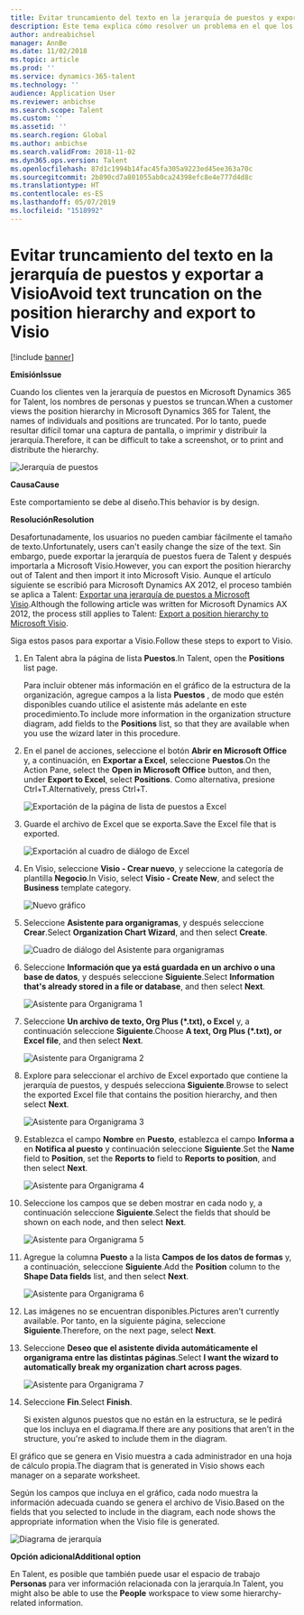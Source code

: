 ```yaml
---
title: Evitar truncamiento del texto en la jerarquía de puestos y exportar a Visio
description: Este tema explica cómo resolver un problema en el que los nombres de personas y de puestos se truncan cuando los clientes ven la jerarquía de puestos en Microsoft Dynamics 365 for Talent. El truncamiento de texto puede hacer difícil tomar una captura de pantalla o imprimir la jerarquía.
author: andreabichsel
manager: AnnBe
ms.date: 11/02/2018
ms.topic: article
ms.prod: ''
ms.service: dynamics-365-talent
ms.technology: ''
audience: Application User
ms.reviewer: anbichse
ms.search.scope: Talent
ms.custom: ''
ms.assetid: ''
ms.search.region: Global
ms.author: anbichse
ms.search.validFrom: 2018-11-02
ms.dyn365.ops.version: Talent
ms.openlocfilehash: 87d1c1994b14fac45fa305a9223ed45ee363a70c
ms.sourcegitcommit: 2b890cd7a801055ab0ca24398efc8e4e777d4d8c
ms.translationtype: HT
ms.contentlocale: es-ES
ms.lasthandoff: 05/07/2019
ms.locfileid: "1518992"
---
```

# <a name="avoid-text-truncation-on-the-position-hierarchy-and-export-to-visio"></a><span data-ttu-id="9d6f0-104">Evitar truncamiento del texto en la jerarquía de puestos y exportar a Visio</span><span class="sxs-lookup"><span data-stu-id="9d6f0-104">Avoid text truncation on the position hierarchy and export to Visio</span></span>

[!include [banner](includes/banner.md)]

<span data-ttu-id="9d6f0-105">**Emisión**</span><span class="sxs-lookup"><span data-stu-id="9d6f0-105">**Issue**</span></span>

<span data-ttu-id="9d6f0-106">Cuando los clientes ven la jerarquía de puestos en Microsoft Dynamics 365 for Talent, los nombres de personas y puestos se truncan.</span><span class="sxs-lookup"><span data-stu-id="9d6f0-106">When a customer views the position hierarchy in Microsoft Dynamics 365 for Talent, the names of individuals and positions are truncated.</span></span> <span data-ttu-id="9d6f0-107">Por lo tanto, puede resultar difícil tomar una captura de pantalla, o imprimir y distribuir la jerarquía.</span><span class="sxs-lookup"><span data-stu-id="9d6f0-107">Therefore, it can be difficult to take a screenshot, or to print and distribute the hierarchy.</span></span>

![Jerarquía de puestos](media/position-h.png)

<span data-ttu-id="9d6f0-109">**Causa**</span><span class="sxs-lookup"><span data-stu-id="9d6f0-109">**Cause**</span></span>

<span data-ttu-id="9d6f0-110">Este comportamiento se debe al diseño.</span><span class="sxs-lookup"><span data-stu-id="9d6f0-110">This behavior is by design.</span></span>

<span data-ttu-id="9d6f0-111">**Resolución**</span><span class="sxs-lookup"><span data-stu-id="9d6f0-111">**Resolution**</span></span>

<span data-ttu-id="9d6f0-112">Desafortunadamente, los usuarios no pueden cambiar fácilmente el tamaño de texto.</span><span class="sxs-lookup"><span data-stu-id="9d6f0-112">Unfortunately, users can't easily change the size of the text.</span></span> <span data-ttu-id="9d6f0-113">Sin embargo, puede exportar la jerarquía de puestos fuera de Talent y después importarla a Microsoft Visio.</span><span class="sxs-lookup"><span data-stu-id="9d6f0-113">However, you can export the position hierarchy out of Talent and then import it into Microsoft Visio.</span></span> <span data-ttu-id="9d6f0-114">Aunque el artículo siguiente se escribió para Microsoft Dynamics AX 2012, el proceso también se aplica a Talent: [Exportar una jerarquía de puestos a Microsoft Visio](https://docs.microsoft.com/en-us/dynamicsax-2012/appuser-itpro/export-a-position-hierarchy-to-microsoft-visio).</span><span class="sxs-lookup"><span data-stu-id="9d6f0-114">Although the following article was written for Microsoft Dynamics AX 2012, the process still applies to Talent: [Export a position hierarchy to Microsoft Visio](https://docs.microsoft.com/en-us/dynamicsax-2012/appuser-itpro/export-a-position-hierarchy-to-microsoft-visio).</span></span>

<span data-ttu-id="9d6f0-115">Siga estos pasos para exportar a Visio.</span><span class="sxs-lookup"><span data-stu-id="9d6f0-115">Follow these steps to export to Visio.</span></span>

1. <span data-ttu-id="9d6f0-116">En Talent abra la página de lista **Puestos**.</span><span class="sxs-lookup"><span data-stu-id="9d6f0-116">In Talent, open the **Positions** list page.</span></span>

    <span data-ttu-id="9d6f0-117">Para incluir obtener más información en el gráfico de la estructura de la organización, agregue campos a la lista **Puestos** , de modo que estén disponibles cuando utilice el asistente más adelante en este procedimiento.</span><span class="sxs-lookup"><span data-stu-id="9d6f0-117">To include more information in the organization structure diagram, add fields to the **Positions** list, so that they are available when you use the wizard later in this procedure.</span></span>

2. <span data-ttu-id="9d6f0-118">En el panel de acciones, seleccione el botón **Abrir en Microsoft Office** y, a continuación, en **Exportar a Excel**, seleccione **Puestos**.</span><span class="sxs-lookup"><span data-stu-id="9d6f0-118">On the Action Pane, select the **Open in Microsoft Office** button, and then, under **Export to Excel**, select **Positions**.</span></span> <span data-ttu-id="9d6f0-119">Como alternativa, presione Ctrl+T.</span><span class="sxs-lookup"><span data-stu-id="9d6f0-119">Alternatively, press Ctrl+T.</span></span>

    ![Exportación de la página de lista de puestos a Excel](media/org-admin.png)

3. <span data-ttu-id="9d6f0-121">Guarde el archivo de Excel que se exporta.</span><span class="sxs-lookup"><span data-stu-id="9d6f0-121">Save the Excel file that is exported.</span></span>

    ![Exportación al cuadro de diálogo de Excel](media/export-excel.png)

4. <span data-ttu-id="9d6f0-123">En Visio, seleccione **Visio - Crear nuevo**, y seleccione la categoría de plantilla **Negocio**.</span><span class="sxs-lookup"><span data-stu-id="9d6f0-123">In Visio, select **Visio - Create New**, and select the **Business** template category.</span></span>

    ![Nuevo gráfico](media/new.png)

5. <span data-ttu-id="9d6f0-125">Seleccione **Asistente para organigramas**, y después seleccione **Crear**.</span><span class="sxs-lookup"><span data-stu-id="9d6f0-125">Select **Organization Chart Wizard**, and then select **Create**.</span></span>

    ![Cuadro de diálogo del Asistente para organigramas](media/orgchart-wizard.png)

6. <span data-ttu-id="9d6f0-127">Seleccione **Información que ya está guardada en un archivo o una base de datos**, y después seleccione **Siguiente**.</span><span class="sxs-lookup"><span data-stu-id="9d6f0-127">Select **Information that's already stored in a file or database**, and then select **Next**.</span></span>

    ![Asistente para Organigrama 1](media/orgchart-wizard7.png)

7. <span data-ttu-id="9d6f0-129">Seleccione **Un archivo de texto, Org Plus (\*.txt), o Excel** y, a continuación seleccione **Siguiente**.</span><span class="sxs-lookup"><span data-stu-id="9d6f0-129">Choose **A text, Org Plus (\*.txt), or Excel file**, and then select **Next**.</span></span>

    ![Asistente para Organigrama 2](media/orgchart-wizard3.png)

8. <span data-ttu-id="9d6f0-131">Explore para seleccionar el archivo de Excel exportado que contiene la jerarquía de puestos, y después selecciona **Siguiente**.</span><span class="sxs-lookup"><span data-stu-id="9d6f0-131">Browse to select the exported Excel file that contains the position hierarchy, and then select **Next**.</span></span>

    ![Asistente para Organigrama 3](media/orgchart-wizard2.png)

9. <span data-ttu-id="9d6f0-133">Establezca el campo **Nombre** en **Puesto**, establezca el campo **Informa a** en **Notifica al puesto** y continuación seleccione **Siguiente**.</span><span class="sxs-lookup"><span data-stu-id="9d6f0-133">Set the **Name** field to **Position**, set the **Reports to** field to **Reports to position**, and then select **Next**.</span></span>

    ![Asistente para Organigrama 4](media/orgchart-wizard1.png)

10. <span data-ttu-id="9d6f0-135">Seleccione los campos que se deben mostrar en cada nodo y, a continuación seleccione **Siguiente**.</span><span class="sxs-lookup"><span data-stu-id="9d6f0-135">Select the fields that should be shown on each node, and then select **Next**.</span></span>

    ![Asistente para Organigrama 5](media/orgchart-wizard5.png)

11. <span data-ttu-id="9d6f0-137">Agregue la columna **Puesto** a la lista **Campos de los datos de formas** y, a continuación, seleccione **Siguiente**.</span><span class="sxs-lookup"><span data-stu-id="9d6f0-137">Add the **Position** column to the **Shape Data fields** list, and then select **Next**.</span></span>

    ![Asistente para Organigrama 6](media/orgchart-wizard6.png)

12. <span data-ttu-id="9d6f0-139">Las imágenes no se encuentran disponibles.</span><span class="sxs-lookup"><span data-stu-id="9d6f0-139">Pictures aren't currently available.</span></span> <span data-ttu-id="9d6f0-140">Por tanto, en la siguiente página, seleccione **Siguiente**.</span><span class="sxs-lookup"><span data-stu-id="9d6f0-140">Therefore, on the next page, select **Next**.</span></span>
13. <span data-ttu-id="9d6f0-141">Seleccione **Deseo que el asistente divida automáticamente el organigrama entre las distintas páginas**.</span><span class="sxs-lookup"><span data-stu-id="9d6f0-141">Select **I want the wizard to automatically break my organization chart across pages**.</span></span>

    ![Asistente para Organigrama 7](media/orgchart-wizard4.png)

14. <span data-ttu-id="9d6f0-143">Seleccione **Fin**.</span><span class="sxs-lookup"><span data-stu-id="9d6f0-143">Select **Finish**.</span></span>

    <span data-ttu-id="9d6f0-144">Si existen algunos puestos que no están en la estructura, se le pedirá que los incluya en el diagrama.</span><span class="sxs-lookup"><span data-stu-id="9d6f0-144">If there are any positions that aren't in the structure, you're asked to include them in the diagram.</span></span>

<span data-ttu-id="9d6f0-145">El gráfico que se genera en Visio muestra a cada administrador en una hoja de cálculo propia.</span><span class="sxs-lookup"><span data-stu-id="9d6f0-145">The diagram that is generated in Visio shows each manager on a separate worksheet.</span></span>

<span data-ttu-id="9d6f0-146">Según los campos que incluya en el gráfico, cada nodo muestra la información adecuada cuando se genera el archivo de Visio.</span><span class="sxs-lookup"><span data-stu-id="9d6f0-146">Based on the fields that you selected to include in the diagram, each node shows the appropriate information when the Visio file is generated.</span></span>

![Diagrama de jerarquía](media/hierarchy.png)

<span data-ttu-id="9d6f0-148">**Opción adicional**</span><span class="sxs-lookup"><span data-stu-id="9d6f0-148">**Additional option**</span></span>

<span data-ttu-id="9d6f0-149">En Talent, es posible que también puede usar el espacio de trabajo **Personas** para ver información relacionada con la jerarquía.</span><span class="sxs-lookup"><span data-stu-id="9d6f0-149">In Talent, you might also be able to use the **People** workspace to view some hierarchy-related information.</span></span>
